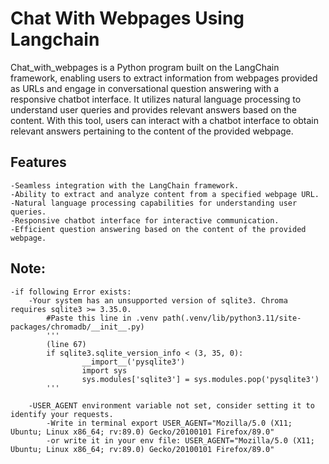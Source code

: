 # Chat With Webpages Using Langchain
Chat_with_webpages is a Python program built on the LangChain framework, enabling users to extract information from webpages provided as URLs and engage in conversational question answering with a responsive chatbot interface. It utilizes natural language processing to understand user queries and provides relevant answers based on the content. With this tool, users can interact with a chatbot interface to obtain relevant answers pertaining to the content of the provided webpage.

## Features
    -Seamless integration with the LangChain framework.
    -Ability to extract and analyze content from a specified webpage URL.
    -Natural language processing capabilities for understanding user queries.
    -Responsive chatbot interface for interactive communication.
    -Efficient question answering based on the content of the provided webpage.

## Note:
    -if following Error exists:
        -Your system has an unsupported version of sqlite3. Chroma requires sqlite3 >= 3.35.0.
            #Paste this line in .venv path(.venv/lib/python3.11/site-packages/chromadb/__init__.py)
            '''
            (line 67)
            if sqlite3.sqlite_version_info < (3, 35, 0):
                    __import__('pysqlite3')
                    import sys
                    sys.modules['sqlite3'] = sys.modules.pop('pysqlite3')
            '''

        -USER_AGENT environment variable not set, consider setting it to identify your requests.
            -Write in terminal export USER_AGENT="Mozilla/5.0 (X11; Ubuntu; Linux x86_64; rv:89.0) Gecko/20100101 Firefox/89.0"
            -or write it in your env file: USER_AGENT="Mozilla/5.0 (X11; Ubuntu; Linux x86_64; rv:89.0) Gecko/20100101 Firefox/89.0"
